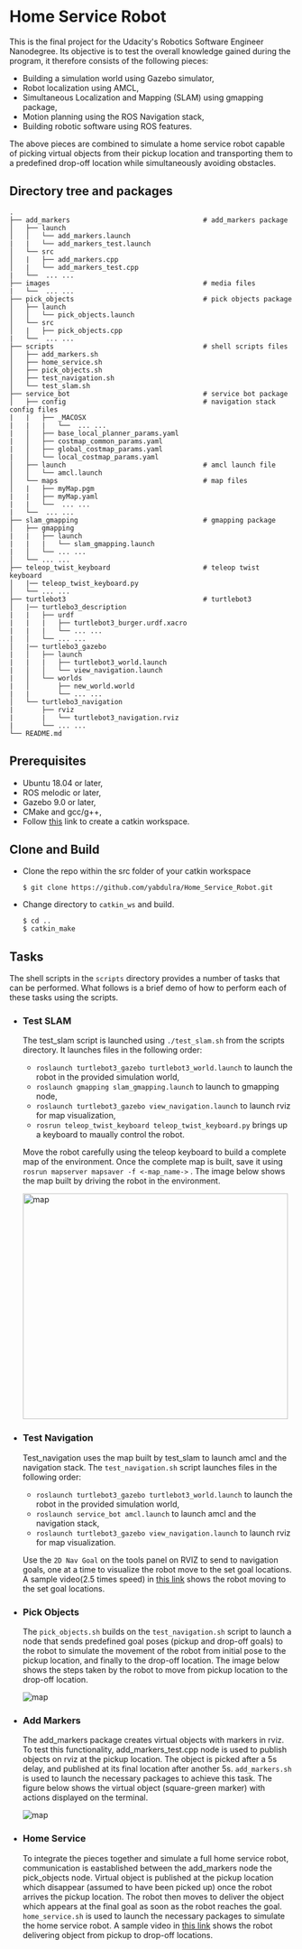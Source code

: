 # Home Service Robot
This is the final project for the Udacity's Robotics Software Engineer Nanodegree. Its objective is to test the overall knowledge gained during the program, it therefore consists of the following pieces:
* Building a simulation world using Gazebo simulator,
* Robot localization using AMCL,
* Simultaneous Localization and Mapping (SLAM) using gmapping package,
* Motion planning using the ROS Navigation stack,
* Building robotic software using ROS features.

The above pieces are combined to simulate a home service robot capable of picking virtual objects from their pickup location and transporting them to a predefined drop-off location while simultaneously avoiding obstacles.

## Directory tree and packages
```
.
├── add_markers                                 # add_markers package
│   ├── launch
│   │   └── add_markers.launch
|   |   └── add_markers_test.launch
│   └── src
│   |   ├── add_markers.cpp
│   |   └── add_markers_test.cpp
|   └──  ... ...
├── images                                      # media files
|   └──  ... ...
├── pick_objects                                # pick objects package
│   ├── launch
│   │   └── pick_objects.launch
│   └── src
│   |   ├── pick_objects.cpp
|   └──  ... ...
├── scripts                                     # shell scripts files
│   ├── add_markers.sh
│   ├── home_service.sh
│   ├── pick_objects.sh
│   ├── test_navigation.sh
│   └── test_slam.sh
├── service_bot                                 # service bot package
│   ├── config                                  # navigation stack config files
|   |   ├── _MACOSX
|   |   |   └──  ... ...
|   │   ├── base_local_planner_params.yaml
|   │   ├── costmap_common_params.yaml
|   │   ├── global_costmap_params.yaml
|   │   └── local_costmap_params.yaml
│   ├── launch                                  # amcl launch file
│   │   └── amcl.launch
│   └── maps                                    # map files
│   |   ├── myMap.pgm
|   |   ├── myMap.yaml
|   |   └──  ... ...
|   └──  ... ...
├── slam_gmapping                               # gmapping package
│   ├── gmapping
|   |   ├── launch
|   |   |   └── slam_gmapping.launch 
|   │   └── ... ...   
│   └── ... ...
├── teleop_twist_keyboard                       # teleop twist keyboard
│   |── teleop_twist_keyboard.py
│   └── ... ...
├── turtlebot3                                  # turtlebot3
│   |── turtlebo3_description
|   |   ├── urdf
|   |   |   ├── turtlebot3_burger.urdf.xacro
|   |   |   └── ... ...
|   │   └── ... ...
│   |── turtlebo3_gazebo
|   │   ├── launch
|   |   |   ├── turtlebot3_world.launch
|   │   │   └── view_navigation.launch
|   │   └── worlds
|   │       ├── new_world.world
|   |       └── ... ...
│   └── turtlebo3_navigation
|       ├── rviz
|       |   └── turtlebot3_navigation.rviz
|       └── ... ...
└── README.md

```

## Prerequisites
* Ubuntu 18.04 or later,
* ROS melodic or later,
* Gazebo 9.0 or later,
* CMake and gcc/g++,
* Follow [this](http://wiki.ros.org/catkin/Tutorials/create_a_workspace) link to create a catkin workspace.

## Clone and Build
* Clone the repo within the src folder of your catkin workspace
    ```
    $ git clone https://github.com/yabdulra/Home_Service_Robot.git
    ```

* Change directory to `catkin_ws` and build.
    ```
    $ cd ..
    $ catkin_make
    ```

## Tasks
The shell scripts in the `scripts` directory provides a number of tasks that can be performed. What follows is a brief demo of how to perform each of these tasks using the scripts.

  * ### Test SLAM
    The test_slam script is launched using `./test_slam.sh` from the scripts directory. It launches files in the following order:  
    - `roslaunch turtlebot3_gazebo turtlebot3_world.launch` to launch the robot in the provided simulation world,  
    - `roslaunch gmapping slam_gmapping.launch` to launch to gmapping node,  
    - `roslaunch turtlebot3_gazebo view_navigation.launch` to launch rviz for map visualization,  
    - `rosrun teleop_twist_keyboard teleop_twist_keyboard.py` brings up a keyboard to maually control the robot.  
  
    Move the robot carefully using the teleop keyboard to build a complete map of the environment. Once the complete map is built, save it using `rosrun mapserver mapsaver -f <-map_name->` . The image below shows the map built by driving the robot in the environment.
    <p>
      <img src="images/map.png" alt="map" width="470" height="400"></a>
    </p>
  
  * ### Test Navigation
    Test_navigation uses the map built by test_slam to launch amcl and the navigation stack. The `test_navigation.sh` script launches files in the following order:
    - `roslaunch turtlebot3_gazebo turtlebot3_world.launch` to launch the robot in the provided simulation world,
    - `roslaunch service_bot amcl.launch` to launch amcl and the navigation stack,
    - `roslaunch turtlebot3_gazebo view_navigation.launch` to launch rviz for map visualization.  

    Use the `2D Nav Goal` on the tools panel on RVIZ to send to navigation goals, one at a time to visualize the robot move to the set goal locations. A sample video(2.5 times speed) in [this link](https://www.youtube.com/watch?v=NZ7jPu-n5AY) shows the robot moving to the set goal locations.  
  
  * ### Pick Objects
    The `pick_objects.sh` builds on the `test_navigation.sh` script to launch a node that sends predefined goal poses (pickup and drop-off goals) to the robot to simulate the movement of the robot from initial pose to the pickup location, and finally to the drop-off location. The image below shows the steps taken by the robot to move from pickup location to the drop-off location.
    <p>
      <img src="images/pick_up.png" alt="map"></a>
    </p>
  
  * ### Add Markers
    The add_markers package creates virtual objects with markers in rviz. To test this functionality, add_markers_test.cpp node is used to publish objects on rviz at the pickup location. The object is picked after a 5s delay, and published at its final location after another 5s. `add_markers.sh` is used to launch the necessary packages to achieve this task. The figure below shows the virtual object (square-green marker) with actions displayed on the terminal.
    <p>
      <img src="images/add_markers.png" alt="map"></a>
    </p>

  * ### Home Service
    To integrate the pieces together and simulate a full home service robot, communication is eastablished between the add_markers node the pick_objects node. Virtual object is published at the pickup location which disappear (assumed to have been picked up) once the robot arrives the pickup location. The robot then moves to deliver the object which appears at the final goal as soon as the robot reaches the goal. `home_service.sh` is used to launch the necessary packages to simulate the home service robot. A sample video in [this link](https://www.youtube.com/watch?v=v96rTuizjFU) shows the robot delivering object from pickup to drop-off locations.


